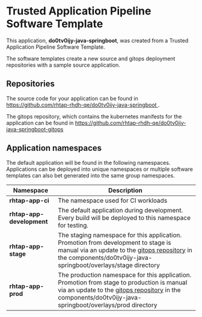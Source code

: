 # Trusted Application Pipeline Software Template

This application, **do0tv0ijy-java-springboot**, was created from a Trusted Application Pipeline Software Template.

The software templates create a new source and gitops deployment repositories with a sample source application. 

## Repositories

The source code for your application can be found in [https://github.com/rhtap-rhdh-qe/do0tv0ijy-java-springboot ](https://github.com/rhtap-rhdh-qe/do0tv0ijy-java-springboot ).
 
The gitops repository, which contains the kubernetes manifests for the application can be found in 
[https://github.com/rhtap-rhdh-qe/do0tv0ijy-java-springboot-gitops ](https://github.com/rhtap-rhdh-qe/do0tv0ijy-java-springboot-gitops ) 

## Application namespaces 

The default application will be found in the following namespaces. Applications can be deployed into unique namespaces or multiple software templates can also bet generated into the same group namespaces.  

|  Namespace   |  Description   |  
| -------- | -------- |
| **rhtap-app-ci** | The namespace used for CI workloads |
| **rhtap-app-development** | The default application during development. Every build will be deployed to this namespace for testing. |
| **rhtap-app-stage** | The staging namespace for this application. Promotion from development to stage is manual via an update to the [gitops repository](https://github.com/rhtap-rhdh-qe/do0tv0ijy-java-springboot-gitops ) in the components/do0tv0ijy-java-springboot/overlays/stage directory |
| **rhtap-app-prod** | The production namespace for this application. Promotion from stage to production is manual via an update to the [gitops repository](https://github.com/rhtap-rhdh-qe/do0tv0ijy-java-springboot-gitops ) in the components/do0tv0ijy-java-springboot/overlays/prod directory |
